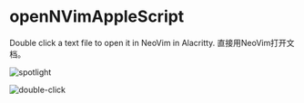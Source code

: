# openNVimAppleScript
Double click a text file to open it in NeoVim in Alacritty.
直接用NeoVim打开文档。

![spotlight](https://user-images.githubusercontent.com/19257104/175774750-a403d130-3907-4a28-81dc-9b9db44be32f.gif)

![double-click](https://user-images.githubusercontent.com/19257104/175774778-cff64b56-fb2e-4476-81b1-a4b73902dafd.gif)
